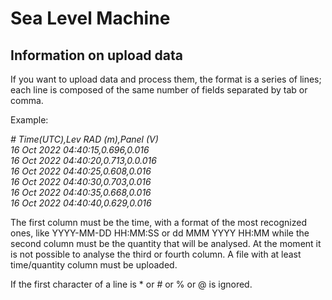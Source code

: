 # Sea Level Machine
## Information on upload data

If you want to upload data and process them,  the format is a series of lines; each line is composed of the same number of fields separated by tab or comma.

Example:

<p><em>
# Time(UTC),Lev RAD (m),Panel (V)  <br>
16 Oct 2022 04:40:15,0.696,0.016  <br>
16 Oct 2022 04:40:20,0.713,0.0.016 <br>
16 Oct 2022 04:40:25,0.608,0.016 <br>
16 Oct 2022 04:40:30,0.703,0.016 <br>
16 Oct 2022 04:40:35,0.668,0.016 <br>
16 Oct 2022 04:40:40,0.629,0.016 <br>
  </em></p>
  
 The first column must be the time,  with a format of the most recognized ones, like  YYYY-MM-DD HH:MM:SS  or  dd MMM YYYY HH:MM while the second column must be the quantity that will be analysed.  At the moment it is not possible to analyse the third or fourth column.  A file with at least time/quantity column must be uploaded.
 
 If the first character of a line is  * or # or % or @  is ignored.
 
  
